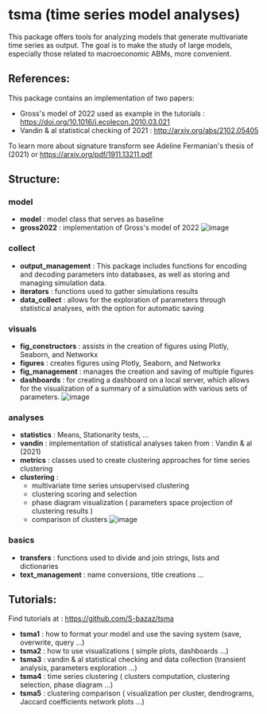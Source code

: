 # tsma (time series model analyses)

This package offers tools for analyzing models that generate multivariate time series as output. 
The goal is to make the study of large models, especially those related to macroeconomic ABMs, more convenient.

## References:

This package contains an implementation of two papers: 

- Gross's model of 2022 used as example in the tutorials : https://doi.org/10.1016/j.ecolecon.2010.03.021
- Vandin & al statistical checking of 2021 : http://arxiv.org/abs/2102.05405

To learn more about signature transform see Adeline Fermanian's thesis of (2021) or https://arxiv.org/pdf/1911.13211.pdf

## Structure:

### model 

- **model** : model class that serves as baseline
- **gross2022** : implementation of Gross's model of 2022
![image](https://github.com/S-bazaz/tsma/assets/108877488/b64f0174-f149-4af8-9eae-25d9d9a03f68)

### collect
 
- **output_management** : This package includes functions for encoding and decoding parameters into databases, as well as storing and managing simulation data.
- **iterators** : functions used to gather simulations results
- **data_collect** :  allows for the exploration of parameters through statistical analyses, with the option for automatic saving

### visuals

- **fig_constructors** : assists in the creation of figures using Plotly, Seaborn, and Networkx
- **figures** : creates figures using Plotly, Seaborn, and Networkx
- **fig_management** : manages the creation and saving of multiple figures
- **dashboards** : for creating a dashboard on a local server, which allows for the visualization of a summary of a simulation with various sets of parameters.
![image](https://github.com/S-bazaz/tsma/assets/108877488/4bb7676d-b4d0-41ff-b952-81a0a5fe83ec)

### analyses

- **statistics** : Means, Stationarity tests, ...
- **vandin** : implementation of statistical analyses taken from : Vandin & al (2021)
- **metrics** : classes used to create clustering approaches for time series clustering
- **clustering** : 
    - multivariate time series unsupervised clustering
    - clustering scoring and selection
    - phase diagram visualization ( parameters space projection of clustering results )
    - comparison of clusters
![image](https://github.com/S-bazaz/tsma/assets/108877488/52f52609-ad79-4b35-8004-556f44e35d35)

### basics

- **transfers** : functions used to divide and join strings, lists and dictionaries
- **text_management** : name conversions, title creations ...

## Tutorials:

Find tutorials at : https://github.com/S-bazaz/tsma

- **tsma1** : how to format your model and use the saving system (save, overwrite, query ...)
- **tsma2** : how to use visualizations ( simple plots, dashboards ...)
- **tsma3** : vandin & al statistical checking and data collection (transient analysis, parameters exploration ...)
- **tsma4** : time series clustering ( clusters computation, clustering selection, phase diagram ...)
- **tsma5** : clustering comparison ( visualization per cluster, dendrograms, Jaccard coefficients network plots ...)
